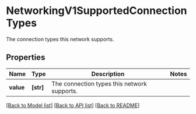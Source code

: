 # NetworkingV1SupportedConnectionTypes

The connection types this network supports.

## Properties
Name | Type | Description | Notes
------------ | ------------- | ------------- | -------------
**value** | **[str]** | The connection types this network supports. | 

[[Back to Model list]](../README.md#documentation-for-models) [[Back to API list]](../README.md#documentation-for-api-endpoints) [[Back to README]](../README.md)


